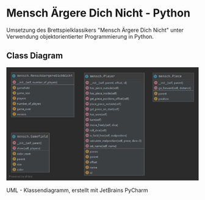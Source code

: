 # Mensch Ärgere Dich Nicht - Python

Umsetzung des Brettspielklassikers "Mensch Ärgere Dich Nicht" unter Verwendung objektorientierter Programmierung in Python.

## Class Diagram
![Class Diagram](class_diagram2.png?raw=true "Class Diagram")

UML - Klassendiagramm, erstellt mit JetBrains PyCharm
